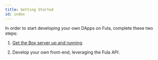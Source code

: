 ```yaml
---
title: Getting Started
id: index
---
```


In order to start developing your own DApps on Fula, complete these two steps:

1. [Get the Box server up and running](/getting-started/box-setup).

2. Develop your own front-end, leveraging the Fula API.
